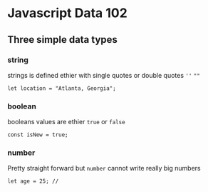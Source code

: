 # Javascript Data 102
## Three simple data types

### string
strings is defined ethier with single quotes or double quotes `''` `""` 
```
let location = "Atlanta, Georgia";
```

### boolean
booleans values are ethier `true` or `false`
```
const isNew = true;
```


### number
Pretty straight forward but `number` cannot write really big numbers
 ```
let age = 25; //
 ```




